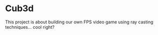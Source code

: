 # Cub3d
This project is about building our own FPS video game using ray casting techniques... cool right?
